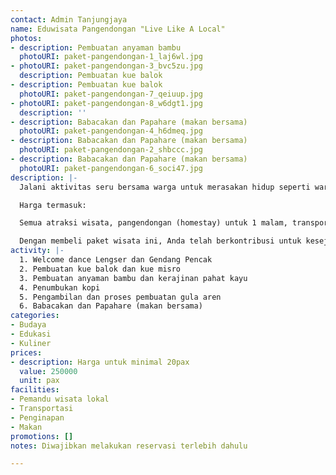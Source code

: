 ```yaml
---
contact: Admin Tanjungjaya
name: Eduwisata Pangendongan "Live Like A Local"
photos:
- description: Pembuatan anyaman bambu
  photoURI: paket-pangendongan-1_laj6wl.jpg
- photoURI: paket-pangendongan-3_bvc5zu.jpg
  description: Pembuatan kue balok
- description: Pembuatan kue balok
  photoURI: paket-pangendongan-7_qeiuup.jpg
- photoURI: paket-pangendongan-8_w6dgt1.jpg
  description: ''
- description: Babacakan dan Papahare (makan bersama)
  photoURI: paket-pangendongan-4_h6dmeq.jpg
- description: Babacakan dan Papahare (makan bersama)
  photoURI: paket-pangendongan-2_shbccc.jpg
- description: Babacakan dan Papahare (makan bersama)
  photoURI: paket-pangendongan-6_soci47.jpg
description: |-
  Jalani aktivitas seru bersama warga untuk merasakan hidup seperti warga lokal desa Tanjungjaya. Anda dapat menyaksikan dan melakukan berbagai budaya khas desa Tanjungjaya. Nikmati juga berbagai sajian kuliner khas Tanjungjaya yang bisa anda buat sendiri bersama para warga.

  Harga termasuk:

  Semua atraksi wisata, pangendongan (homestay) untuk 1 malam, transportasi dari Cikadu Edutourism Centre, makan sebanyak 4x

  Dengan membeli paket wisata ini, Anda telah berkontribusi untuk kesejahteraan warga desa kami
activity: |-
  1. Welcome dance Lengser dan Gendang Pencak
  2. Pembuatan kue balok dan kue misro
  3. Pembuatan anyaman bambu dan kerajinan pahat kayu
  4. Penumbukan kopi
  5. Pengambilan dan proses pembuatan gula aren
  6. Babacakan dan Papahare (makan bersama)
categories:
- Budaya
- Edukasi
- Kuliner
prices:
- description: Harga untuk minimal 20pax
  value: 250000
  unit: pax
facilities:
- Pemandu wisata lokal
- Transportasi
- Penginapan
- Makan
promotions: []
notes: Diwajibkan melakukan reservasi terlebih dahulu

---
```

